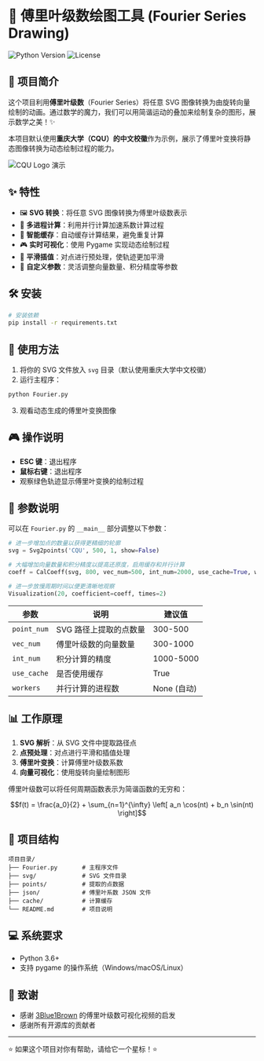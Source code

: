 # 🎨 傅里叶级数绘图工具 (Fourier Series Drawing)

![Python Version](https://img.shields.io/badge/python-3.6+-blue.svg)
![License](https://img.shields.io/badge/license-MIT-green.svg)

## 📝 项目简介

这个项目利用**傅里叶级数**（Fourier Series）将任意 SVG 图像转换为由旋转向量绘制的动画。通过数学的魔力，我们可以用简谐运动的叠加来绘制复杂的图形，展示数学之美！✨

本项目默认使用**重庆大学（CQU）的中文校徽**作为示例，展示了傅里叶变换将静态图像转换为动态绘制过程的能力。

![CQU Logo 演示](demo/FourierDraw.gif)
## ✨ 特性

- 🖼️ **SVG 转换**：将任意 SVG 图像转换为傅里叶级数表示
- 🚀 **多进程计算**：利用并行计算加速系数计算过程
- 💾 **智能缓存**：自动缓存计算结果，避免重复计算
- 🎮 **实时可视化**：使用 Pygame 实现动态绘制过程
- 🔄 **平滑插值**：对点进行预处理，使轨迹更加平滑
- 🌈 **自定义参数**：灵活调整向量数量、积分精度等参数

## 🛠️ 安装

```bash
# 安装依赖
pip install -r requirements.txt
```

## 🚀 使用方法

1. 将你的 SVG 文件放入 `svg` 目录（默认使用重庆大学中文校徽）
2. 运行主程序：

```bash
python Fourier.py
```

3. 观看动态生成的傅里叶变换图像

## 🎮 操作说明

- **ESC 键**：退出程序
- **鼠标右键**：退出程序
- 观察绿色轨迹显示傅里叶变换的绘制过程

## 🔧 参数说明

可以在 `Fourier.py` 的 `__main__` 部分调整以下参数：

```python
# 进一步增加点的数量以获得更精细的轮廓
svg = Svg2points('CQU', 500, 1, show=False)

# 大幅增加向量数量和积分精度以提高还原度，启用缓存和并行计算
coeff = CalCoeff(svg, 800, vec_num=500, int_num=2000, use_cache=True, workers=None)

# 进一步放慢周期时间以便更清晰地观察
Visualization(20, coefficient=coeff, times=2)
```

| 参数 | 说明 | 建议值 |
|------|------|--------|
| `point_num` | SVG 路径上提取的点数量 | 300-500 |
| `vec_num` | 傅里叶级数的向量数量 | 300-1000 |
| `int_num` | 积分计算的精度 | 1000-5000 |
| `use_cache` | 是否使用缓存 | True |
| `workers` | 并行计算的进程数 | None (自动) |

## 📊 工作原理

1. **SVG 解析**：从 SVG 文件中提取路径点
2. **点预处理**：对点进行平滑和插值处理
3. **傅里叶变换**：计算傅里叶级数系数
4. **向量可视化**：使用旋转向量绘制图形

傅里叶级数可以将任何周期函数表示为简谐函数的无穷和：

$$f(t) = \frac{a_0}{2} + \sum_{n=1}^{\infty} \left[ a_n \cos(nt) + b_n \sin(nt) \right]$$

## 📁 项目结构

```
项目目录/
├── Fourier.py       # 主程序文件
├── svg/             # SVG 文件目录
├── points/          # 提取的点数据
├── json/            # 傅里叶系数 JSON 文件
├── cache/           # 计算缓存
└── README.md        # 项目说明
```

## 💻 系统要求

- Python 3.6+
- 支持 pygame 的操作系统（Windows/macOS/Linux）

## 🙏 致谢

- 感谢 [3Blue1Brown](https://www.3blue1brown.com/) 的傅里叶级数可视化视频的启发
- 感谢所有开源库的贡献者

---

⭐ 如果这个项目对你有帮助，请给它一个星标！⭐
